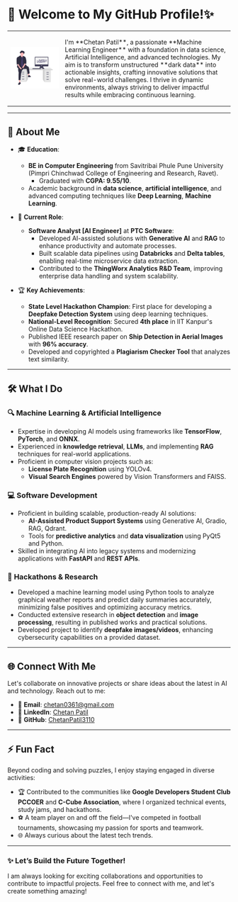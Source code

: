 # 👋 Welcome to My GitHub Profile!✨

<table>
  <tr>
    <td>
      <img src="AVATAR.png" alt="Chetan Patil" width="1024">
    </td>
    <td valign="top">
      <p>
        I'm **Chetan Patil**, a passionate **Machine Learning Engineer** with a foundation in data science, Artificial Intelligence, and advanced technologies. My aim is to transform unstructured **dark data** into actionable insights, crafting innovative solutions that solve real-world challenges. I thrive in dynamic environments, always striving to deliver impactful results while embracing continuous learning.
      </p>
    </td>
  </tr>
</table>

---

## 🌟 About Me

- 🎓 **Education**: 
  - **BE in Computer Engineering** from Savitribai Phule Pune University (Pimpri Chinchwad College of Engineering and Research, Ravet).
    - Graduated with **CGPA: 9.55/10**.
  - Academic background in **data science**, **artificial intelligence**, and advanced computing techniques like **Deep Learning**, **Machine Learning**.

- 💼 **Current Role**:
  - **Software Analyst [AI Engineer]** at **PTC Software**:
    - Developed AI-assisted solutions with **Generative AI** and **RAG** to enhance productivity and automate processes.
    - Built scalable data pipelines using **Databricks** and **Delta tables**, enabling real-time microservice data extraction.
    - Contributed to the **ThingWorx Analytics R&D Team**, improving enterprise data handling and system scalability.

- 🏆 **Key Achievements**:
  - **State Level Hackathon Champion**: First place for developing a **Deepfake Detection System** using deep learning techniques.
  - **National-Level Recognition**: Secured **4th place** in IIT Kanpur's Online Data Science Hackathon.
  - Published IEEE research paper on **Ship Detection in Aerial Images** with **96% accuracy**.
  - Developed and copyrighted a **Plagiarism Checker Tool** that analyzes text similarity.

---

## 🛠️ What I Do

### 🔍 **Machine Learning & Artificial Intelligence**
- Expertise in developing AI models using frameworks like **TensorFlow**, **PyTorch**, and **ONNX**.
- Experienced in **knowledge retrieval**, **LLMs**, and implementing **RAG** techniques for real-world applications.
- Proficient in computer vision projects such as:
  - **License Plate Recognition** using YOLOv4.
  - **Visual Search Engines** powered by Vision Transformers and FAISS.

### 💻 **Software Development**
- Proficient in building scalable, production-ready AI solutions:
  - **AI-Assisted Product Support Systems** using Generative AI, Gradio, RAG, Qdrant.
  - Tools for **predictive analytics** and **data visualization** using PyQt5 and Python.
- Skilled in integrating AI into legacy systems and modernizing applications with **FastAPI** and **REST APIs**.

### 🧪 **Hackathons & Research**
- Developed a machine learning model using Python tools to analyze graphical weather reports and predict daily summaries accurately, minimizing false positives and optimizing accuracy metrics.
- Conducted extensive research in **object detection** and **image processing**, resulting in published works and practical solutions.
- Developed project to identify **deepfake images/videos**, enhancing cybersecurity capabilities on a provided dataset.

---

## 🌐 Connect With Me

Let's collaborate on innovative projects or share ideas about the latest in AI and technology. Reach out to me:

- 📧 **Email**: [chetan0361@gmail.com](mailto:chetan0361@gmail.com)
- 💼 **LinkedIn**: [Chetan Patil](https://linkedin.com/in/ChetanPatil)
- 🌟 **GitHub**: [ChetanPatil3110](https://github.com/ChetanPatil3110)

---

## ⚡ Fun Fact

Beyond coding and solving puzzles, I enjoy staying engaged in diverse activities:  
- 🏆  Contributed to the communities like **Google Developers Student Club PCCOER** and **C-Cube Association**, where I organized technical events, study jams, and hackathons.  
- ⚽ A team player on and off the field—I've competed in football tournaments, showcasing my passion for sports and teamwork.  
- 🌐 Always curious about the latest tech trends.

---

### ✨ Let’s Build the Future Together!
I am always looking for exciting collaborations and opportunities to contribute to impactful projects. Feel free to connect with me, and let's create something amazing!
